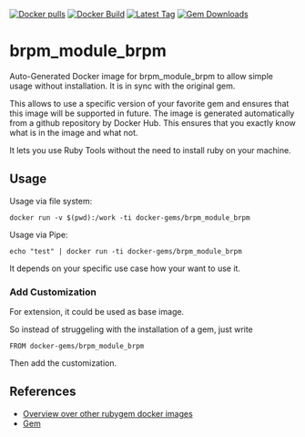 [![Docker pulls](https://img.shields.io/docker/pulls/rubygem/brpm_module_brpm.svg)](https://hub.docker.com/r/rubygem/brpm_module_brpm/)
[![Docker Build](https://img.shields.io/docker/automated/rubygem/brpm_module_brpm.svg)](https://hub.docker.com/r/rubygem/brpm_module_brpm/)
[![Latest Tag](https://img.shields.io/github/tag/docker-rubygem/brpm_module_brpm.svg)](https://hub.docker.com/r/rubygem/brpm_module_brpm/)
[![Gem Downloads](https://img.shields.io/gem/dt/brpm_module_brpm.svg)](https://rubygems.org/gems/brpm_module_brpm/)
# brpm_module_brpm

Auto-Generated Docker image for brpm_module_brpm to allow simple usage without installation.
It is in sync with the original gem.

This allows to use a specific version of your favorite gem and ensures that this image will be supported in future.
The image is generated automatically from a github repository by Docker Hub.
This ensures that you exactly know what is in the image and what not.

It lets you use Ruby Tools without the need to install ruby on your machine.

## Usage

Usage via file system:

`docker run -v $(pwd):/work -ti docker-gems/brpm_module_brpm`

Usage via Pipe:

`echo "test" | docker run -ti docker-gems/brpm_module_brpm`

It depends on your specific use case how your want to use it.

### Add Customization

For extension, it could be used as base image.

So instead of struggeling with the installation of a gem, just write

`FROM docker-gems/brpm_module_brpm`

Then add the customization.

## References

 - [Overview over other rubygem docker images](https://github.com/thinkbot/docker-rubygem)
 - [Gem](https://rubygems.org/gems/brpm_module_brpm/)
